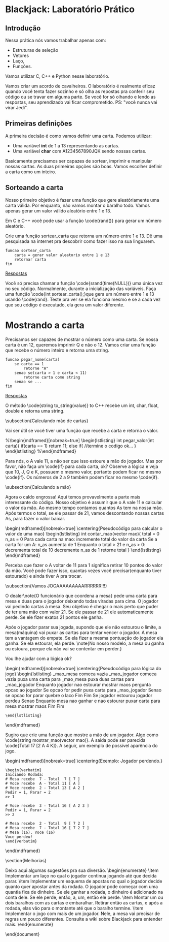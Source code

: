 
# Blackjack: Laboratório Prático

## Introdução
Nessa prática nós vamos trabalhar apenas com:

- Estruturas de seleção
- Vetores
- Laço,
- Funções.

Vamos utilizar C, C++ e Python nesse laboratório.

Vamos criar um acordo de cavalheiros. O laboratório é realmente eficaz quando você tenta fazer sozinho e só olha as repostas pra conferir seu código ou se travar em alguma parte. Se você for só olhando e lendo as respostas, seu aprendizado vai ficar comprometido. PS: "você nunca vai virar Jedi".

## Primeiras definições

A primeira decisão é como vamos definir uma carta. Podemos utilizar:

- Uma variável **int** de 1 a 13 representando as cartas.
- Uma variável **char** com A1234567890JQK sendo nossas cartas.

Basicamente precisamos ser capazes de sortear, imprimir e manipular nossas
cartas.  As duas primeiras opções são boas. Vamos escolher definir a carta como
um inteiro.  

## Sorteando a carta

Nosso primeiro objetivo é fazer uma função que gere aleatóriamente uma carta
válida.  Por enquanto, não vamos montar o baralho todo. Vamos apenas gerar um valor válido aleatório entre 1 e 13.

Em C e C++ você pode usar a função \code{rand()} para gerar um número aleatório.

Crie uma função sortear_carta que retorna um número entre 1 e 13. Dê uma pesquisada na internet pra descobrir como fazer isso na sua linguarem.
```
funcao sortear_carta
	carta = gerar valor aleatorio entre 1 e 13
	retornar carta
fim
```

[Respostas](anexos/rand.md)

Você só precisa chamar a função \code{srand(time(NULL))} uma única vez no seu
código. Normalmente, durante a inicialização das variáveis. Faça uma função
\code{int sortear_carta();}que gera um número entre 1 e 13 usando \code{rand}.
Teste pra ver se ela funciona mesmo e se a cada vez que seu código é executado,
ela gera um valor diferente.

# Mostrando a carta

Precisamos ser capazes de mostrar o número como uma carta. Se nossa carta é um 12, queremos imprimir Q e não o 12.
Vamos criar uma função que recebe o número inteiro e retorna uma string.

```
funcao pegar_nome(carta)
	se carta == 1
		retorne "A"
	senao se(carta > 1 e carta < 11)
		retorne carta como string
	senao se ...
fim
```

[Respostas](anexos/pegar_nome.md)

O método \code{string to_string(value)} to C++ recebe um int, char, float,
double e retorna uma string.

\subsection{Calculando mão de cartas}

Vai ser útil se você tiver uma função que recebe a carta e retorna o valor.

%\begin{mdframed}[nobreak=true]
	\begin{lstlisting}
	int pegar_valor(int carta){
		if(carta == 1)
			return 11;
		else if( //termine o codigo ok...
	}
	\end{lstlisting}
%\end{mdframed}

Para nós, o A vale 11, a não ser que isso estoure a mão do jogador. Mas por favor,
não faça um \code{if} para cada carta, ok? Observe a lógica e veja que 10, J, Q
e K, possuem o mesmo valor, portanto podem ficar no mesmo \code{if}. Os números
de 2 a 9 também podem ficar no mesmo \code{if}.

\subsection{Calculando a mão}

Agora o caldo engrossa! Aqui temos provavelmente a parte mais interessante do
código. Nosso objetivo é assumir que o A vale 11 e calcular o valor da mão. Ao
mesmo tempo contamos quantos As tem na nossa mão. Após termos o total, se ele
passar de 21, vamos descontando nossas cartas As, para fazer o valor baixar.

\begin{mdframed}[nobreak=true]
	\centering{Pseudocódigo para calcular o valor de uma mao}
	\begin{lstlisting}
	int contar_mao(vector<int> mao){
		total = 0
		n_as = 0
		Para cada carta na mao:
			incremente total do valor da carta
			Se a carta for um A:
				n_as aumenta de 1
		Enquanto o total > 21 e n_as > 0:
			decrementa total de 10
			decremente n_as de 1
		retorne total
	}
	\end{lstlisting}
\end{mdframed}

Perceba que fazer o A voltar de 11 para 1 significa retirar 10 pontos do valor
da mão. Você pode fazer isso, quantas vezes você precisar(enquanto tiver
estourado) e ainda tiver A pra trocar.

\subsection{Vamos JOGAAAAAAAAARRRRRR!!!}

O dealer\note{O funcionário que coordena a mesa} pede uma carta
para mesa e duas para o jogador deixando todas viradas para cima. O jogador vai
pedindo cartas à mesa. Seu objetivo é chegar o mais perto que puder de ter uma
mão com valor 21. Se ele passar de 21 ele automaticamente perde. Se ele fizer
exatos 21 pontos ele ganha.

Após o jogador parar sua jogada, supondo que ele não estourou o limite, a
mesa(máquina) vai puxar as cartas para tentar vencer o jogador. A mesa tem a
vantagem do empate. Se ela fizer a mesma pontuação do jogador ela ganha. Se ela
estourar, ela perde. \note{No nosso modelo, a mesa ou ganha ou estoura, porque
ela não vai se contentar em perder.}

Vou lhe ajudar com a lógica ok?

\begin{mdframed}[nobreak=true]
	\centering{Pseudocódigo para lógica do jogo}
	\begin{lstlisting}
		_mao_mesa comeca vazia
		_mao_jogador comeca vazia
		puxa uma carta para _mao_mesa
		puxa duas cartas para _mao_jogador
		Enquanto jogador nao estourar
			mostrar maos
			pergunta opcao ao jogador
			Se opcao for pedir
				puxa carta para _mao_jogador
			Senao se opcao for parar
				quebre o laco
            Fim
        Fim
        Se jogador estourou
            jogador perdeu
        Senao
            Enquanto mesa nao ganhar e nao estourar
                puxar carta para mesa
                mostrar maos
            Fim
        Fim

	\end{lstlisting}
\end{mdframed}

Sugiro que crie uma função que mostre a mão de um jogador. Algo como \code{string mostrar_mao(vector<int> mao)}.
A saída pode ser parecida \code{Total 17 [2 A 4 K]}. A seguir, um exemplo de possível aparência do jogo.

\begin{mdframed}[nobreak=true]
	\centering{Exemplo: Jogador perdendo.}

	\begin{verbatim}
	Iniciando Rodada:
	# Mesa recebe  7 - Total  7 [ 7 ]
	# Voce recebe  A - Total 11 [ A ]
	# Voce recebe  2 - Total 13 [ A 2 ]
	Pedir = 1, Parar = 2
	>> 1

	# Voce recebe  3 - Total 16 [ A 2 3 ]
	Pedir = 1, Parar = 2
	>> 2

	# Mesa recebe  2 - Total  9 [ 7 2 ]
	# Mesa recebe  7 - Total 16 [ 7 2 7 ]
	# Mesa (16), Voce (16)
	Voce perdeu!
	\end{verbatim}
\end{mdframed}

\section{Melhorias}

Deixo aqui algumas sugestões pra sua diversão.
\begin{enumerate}
	\item Implementar um laço no qual o jogador continua jogando até que decida parar.
	\item Implementar um esquema de apostas no qual o jogador decide quanto quer apostar antes da rodada. O jogador pode começar com uma quantia fixa de dinheiro. Se ele ganhar a rodada, o dinheiro é adicionado na conta dele. Se ele perde, então, a, um, então ele perde.
	\item Montar um ou dois baralhos com as cartas e embaralhar. Retirar então as cartas, e após a rodada, elas vão para o montante até que o baralho termine.
	\item Implementar o jogo com mais de um jogador. Nele, a mesa vai precisar de regras um pouco diferentes. Consulte a wiki sobre Blackjack para entender mais.
\end{enumerate}

\end{document}
